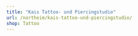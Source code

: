 ```yaml
---
title: "Kais Tattoo- und Piercingstudio"
url: /northeim/kais-tattoo-und-piercingstudio/
shop: Tattoo
---
```

